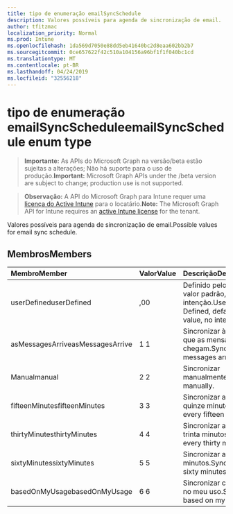 ```yaml
---
title: tipo de enumeração emailSyncSchedule
description: Valores possíveis para agenda de sincronização de email.
author: tfitzmac
localization_priority: Normal
ms.prod: Intune
ms.openlocfilehash: 1da569d7050e88dd5eb41640bc2d8eaa602bb2b7
ms.sourcegitcommit: 0ce657622f42c510a104156a96bf1f1f040bc1cd
ms.translationtype: MT
ms.contentlocale: pt-BR
ms.lasthandoff: 04/24/2019
ms.locfileid: "32556218"
---
```

# <a name="emailsyncschedule-enum-type"></a><span data-ttu-id="5fff0-103">tipo de enumeração emailSyncSchedule</span><span class="sxs-lookup"><span data-stu-id="5fff0-103">emailSyncSchedule enum type</span></span>

> <span data-ttu-id="5fff0-104">**Importante:** As APIs do Microsoft Graph na versão/beta estão sujeitas a alterações; Não há suporte para o uso de produção.</span><span class="sxs-lookup"><span data-stu-id="5fff0-104">**Important:** Microsoft Graph APIs under the /beta version are subject to change; production use is not supported.</span></span>

> <span data-ttu-id="5fff0-105">**Observação:** A API do Microsoft Graph para Intune requer uma [licença do Active Intune](https://go.microsoft.com/fwlink/?linkid=839381) para o locatário.</span><span class="sxs-lookup"><span data-stu-id="5fff0-105">**Note:** The Microsoft Graph API for Intune requires an [active Intune license](https://go.microsoft.com/fwlink/?linkid=839381) for the tenant.</span></span>

<span data-ttu-id="5fff0-106">Valores possíveis para agenda de sincronização de email.</span><span class="sxs-lookup"><span data-stu-id="5fff0-106">Possible values for email sync schedule.</span></span>

## <a name="members"></a><span data-ttu-id="5fff0-107">Membros</span><span class="sxs-lookup"><span data-stu-id="5fff0-107">Members</span></span>
|<span data-ttu-id="5fff0-108">Membro</span><span class="sxs-lookup"><span data-stu-id="5fff0-108">Member</span></span>|<span data-ttu-id="5fff0-109">Valor</span><span class="sxs-lookup"><span data-stu-id="5fff0-109">Value</span></span>|<span data-ttu-id="5fff0-110">Descrição</span><span class="sxs-lookup"><span data-stu-id="5fff0-110">Description</span></span>|
|:---|:---|:---|
|<span data-ttu-id="5fff0-111">userDefined</span><span class="sxs-lookup"><span data-stu-id="5fff0-111">userDefined</span></span>|<span data-ttu-id="5fff0-112">,0</span><span class="sxs-lookup"><span data-stu-id="5fff0-112">0</span></span>|<span data-ttu-id="5fff0-113">Definido pelo usuário, valor padrão, sem intenção.</span><span class="sxs-lookup"><span data-stu-id="5fff0-113">User Defined, default value, no intent.</span></span>|
|<span data-ttu-id="5fff0-114">asMessagesArrive</span><span class="sxs-lookup"><span data-stu-id="5fff0-114">asMessagesArrive</span></span>|<span data-ttu-id="5fff0-115">1 </span><span class="sxs-lookup"><span data-stu-id="5fff0-115">1</span></span>|<span data-ttu-id="5fff0-116">Sincronizar à medida que as mensagens chegam.</span><span class="sxs-lookup"><span data-stu-id="5fff0-116">Sync as messages arrive.</span></span>|
|<span data-ttu-id="5fff0-117">Manual</span><span class="sxs-lookup"><span data-stu-id="5fff0-117">manual</span></span>|<span data-ttu-id="5fff0-118">2 </span><span class="sxs-lookup"><span data-stu-id="5fff0-118">2</span></span>|<span data-ttu-id="5fff0-119">Sincronizar manualmente.</span><span class="sxs-lookup"><span data-stu-id="5fff0-119">Sync manually.</span></span>|
|<span data-ttu-id="5fff0-120">fifteenMinutes</span><span class="sxs-lookup"><span data-stu-id="5fff0-120">fifteenMinutes</span></span>|<span data-ttu-id="5fff0-121">3 </span><span class="sxs-lookup"><span data-stu-id="5fff0-121">3</span></span>|<span data-ttu-id="5fff0-122">Sincronizar a cada quinze minutos.</span><span class="sxs-lookup"><span data-stu-id="5fff0-122">Sync every fifteen minutes.</span></span>|
|<span data-ttu-id="5fff0-123">thirtyMinutes</span><span class="sxs-lookup"><span data-stu-id="5fff0-123">thirtyMinutes</span></span>|<span data-ttu-id="5fff0-124">4 </span><span class="sxs-lookup"><span data-stu-id="5fff0-124">4</span></span>|<span data-ttu-id="5fff0-125">Sincronizar a cada trinta minutos.</span><span class="sxs-lookup"><span data-stu-id="5fff0-125">Sync every thirty minutes.</span></span>|
|<span data-ttu-id="5fff0-126">sixtyMinutes</span><span class="sxs-lookup"><span data-stu-id="5fff0-126">sixtyMinutes</span></span>|<span data-ttu-id="5fff0-127">5 </span><span class="sxs-lookup"><span data-stu-id="5fff0-127">5</span></span>|<span data-ttu-id="5fff0-128">Sincronizar a cada 60 minutos.</span><span class="sxs-lookup"><span data-stu-id="5fff0-128">Sync every sixty minutes.</span></span>|
|<span data-ttu-id="5fff0-129">basedOnMyUsage</span><span class="sxs-lookup"><span data-stu-id="5fff0-129">basedOnMyUsage</span></span>|<span data-ttu-id="5fff0-130">6 </span><span class="sxs-lookup"><span data-stu-id="5fff0-130">6</span></span>|<span data-ttu-id="5fff0-131">Sincronizar com base no meu uso.</span><span class="sxs-lookup"><span data-stu-id="5fff0-131">Sync based on my usage.</span></span>|





